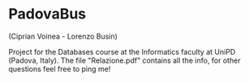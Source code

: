 # PadovaBus
(Ciprian Voinea - Lorenzo Busin)

Project for the Databases course at the Informatics faculty at UniPD (Padova, Italy). 
The file "Relazione.pdf" contains all the info, for other questions feel free to ping me!
